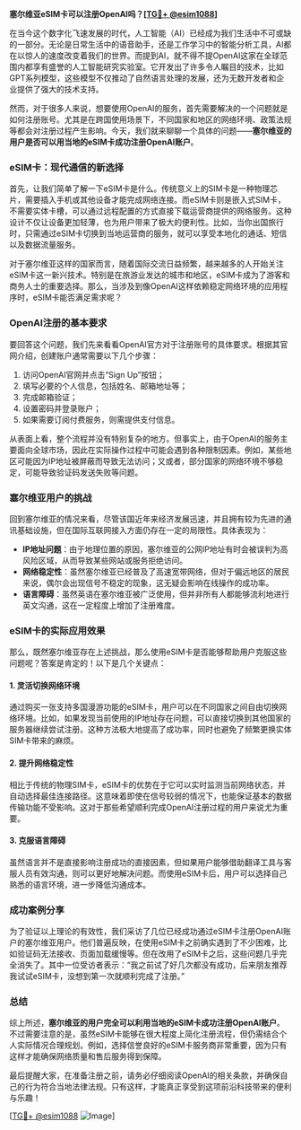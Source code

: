 **塞尔维亚eSIM卡可以注册OpenAI吗？[[TG💪+ @esim1088](https://t.me/s/esim1088)]**

在当今这个数字化飞速发展的时代，人工智能（AI）已经成为我们生活中不可或缺的一部分。无论是日常生活中的语音助手，还是工作学习中的智能分析工具，AI都在以惊人的速度改变着我们的世界。而提到AI，就不得不提OpenAI这家在全球范围内都享有盛誉的人工智能研究实验室。它开发出了许多令人瞩目的技术，比如GPT系列模型，这些模型不仅推动了自然语言处理的发展，还为无数开发者和企业提供了强大的技术支持。

然而，对于很多人来说，想要使用OpenAI的服务，首先需要解决的一个问题就是如何注册账号。尤其是在跨国使用场景下，不同国家和地区的网络环境、政策法规等都会对注册过程产生影响。今天，我们就来聊聊一个具体的问题——**塞尔维亚的用户是否可以用当地的eSIM卡成功注册OpenAI账户**。

### eSIM卡：现代通信的新选择

首先，让我们简单了解一下eSIM卡是什么。传统意义上的SIM卡是一种物理芯片，需要插入手机或其他设备才能完成网络连接。而eSIM卡则是嵌入式SIM卡，不需要实体卡槽，可以通过远程配置的方式直接下载运营商提供的网络服务。这种设计不仅让设备更加轻薄，也为用户带来了极大的便利性。比如，当你出国旅行时，只需通过eSIM卡切换到当地运营商的服务，就可以享受本地化的通话、短信以及数据流量服务。

对于塞尔维亚这样的国家而言，随着国际交流日益频繁，越来越多的人开始关注eSIM卡这一新兴技术。特别是在旅游业发达的城市和地区，eSIM卡成为了游客和商务人士的重要选择。那么，当涉及到像OpenAI这样依赖稳定网络环境的应用程序时，eSIM卡能否满足需求呢？

### OpenAI注册的基本要求

要回答这个问题，我们先来看看OpenAI官方对于注册账号的具体要求。根据其官网介绍，创建账户通常需要以下几个步骤：

1. 访问OpenAI官网并点击“Sign Up”按钮；
2. 填写必要的个人信息，包括姓名、邮箱地址等；
3. 完成邮箱验证；
4. 设置密码并登录账户；
5. 如果需要订阅付费服务，则需提供支付信息。

从表面上看，整个流程并没有特别复杂的地方。但事实上，由于OpenAI的服务主要面向全球市场，因此在实际操作过程中可能会遇到各种限制因素。例如，某些地区可能因为IP地址被屏蔽而导致无法访问；又或者，部分国家的网络环境不够稳定，可能导致验证码发送失败等问题。

### 塞尔维亚用户的挑战

回到塞尔维亚的情况来看，尽管该国近年来经济发展迅速，并且拥有较为先进的通讯基础设施，但在国际互联网接入方面仍存在一定的局限性。具体表现为：

- **IP地址问题**：由于地理位置的原因，塞尔维亚的公网IP地址有时会被误判为高风险区域，从而导致某些网站或服务拒绝访问。
- **网络稳定性**：虽然塞尔维亚已经普及了高速宽带网络，但对于偏远地区的居民来说，偶尔会出现信号不稳定的现象，这无疑会影响在线操作的成功率。
- **语言障碍**：虽然英语在塞尔维亚被广泛使用，但并非所有人都能够流利地进行英文沟通，这在一定程度上增加了注册难度。

### eSIM卡的实际应用效果

那么，既然塞尔维亚存在上述挑战，那么使用eSIM卡是否能够帮助用户克服这些问题呢？答案是肯定的！以下是几个关键点：

#### 1. 灵活切换网络环境
通过购买一张支持多国漫游功能的eSIM卡，用户可以在不同国家之间自由切换网络环境。比如，如果发现当前使用的IP地址存在问题，可以直接切换到其他国家的服务器继续尝试注册。这种方法极大地提高了成功率，同时也避免了频繁更换实体SIM卡带来的麻烦。

#### 2. 提升网络稳定性
相比于传统的物理SIM卡，eSIM卡的优势在于它可以实时监测当前网络状态，并自动选择最佳连接路径。这意味着即使在信号较弱的情况下，也能保证基本的数据传输功能不受影响。这对于那些希望顺利完成OpenAI注册过程的用户来说尤为重要。

#### 3. 克服语言障碍
虽然语言并不是直接影响注册成功的直接因素，但如果用户能够借助翻译工具与客服人员有效沟通，则可以更好地解决问题。而使用eSIM卡后，用户可以选择自己熟悉的语言环境，进一步降低沟通成本。

### 成功案例分享

为了验证以上理论的有效性，我们采访了几位已经成功通过eSIM卡注册OpenAI账户的塞尔维亚用户。他们普遍反映，在使用eSIM卡之前确实遇到了不少困难，比如验证码无法接收、页面加载缓慢等。但在改用了eSIM卡之后，这些问题几乎完全消失了。其中一位受访者表示：“我之前试了好几次都没有成功，后来朋友推荐我试试eSIM卡，没想到第一次就顺利完成了注册。”

### 总结

综上所述，**塞尔维亚的用户完全可以利用当地的eSIM卡成功注册OpenAI账户**。不过需要注意的是，虽然eSIM卡能够在很大程度上简化注册流程，但仍需结合个人实际情况合理规划。例如，选择信誉良好的eSIM卡服务商非常重要，因为只有这样才能确保网络质量和售后服务得到保障。

最后提醒大家，在准备注册之前，请务必仔细阅读OpenAI的相关条款，并确保自己的行为符合当地法律法规。只有这样，才能真正享受到这项前沿科技带来的便利与乐趣！

[[TG💪+ @esim1088](https://t.me/s/esim1088) ![Image](https://i.postimg.cc/4NQfJmqS/Snipaste-2025-05-13-00-14-12.png)]